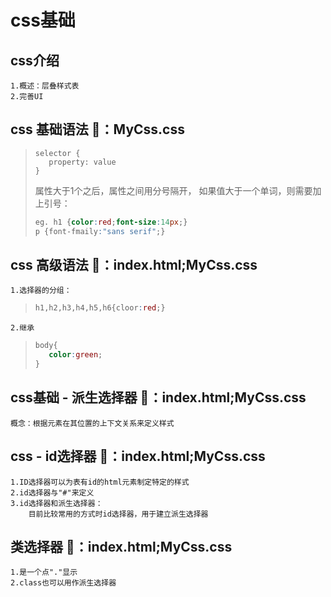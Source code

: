 # css基础

## css介绍
    1.概述：层叠样式表
    2.完善UI
## css 基础语法 🌰：MyCss.css
>```
> selector {
>    property: value
> }
>```
> 属性大于1个之后，属性之间用分号隔开，
> 如果值大于一个单词，则需要加上引号：
>```css
> eg. h1 {color:red;font-size:14px;}
> p {font-fmaily:"sans serif";}
>```

## css 高级语法 🌰：index.html;MyCss.css
    1.选择器的分组：
>```css      
> h1,h2,h3,h4,h5,h6{cloor:red;}
>```
    2.继承
>```css
> body{
>    color:green;
>}
>```

## css基础 - 派生选择器 🌰：index.html;MyCss.css
    概念：根据元素在其位置的上下文关系来定义样式 
## css - id选择器 🌰：index.html;MyCss.css
    1.ID选择器可以为表有id的html元素制定特定的样式
    2.id选择器与"#"来定义
    3.id选择器和派生选择器：
        目前比较常用的方式时id选择器，用于建立派生选择器
## 类选择器 🌰：index.html;MyCss.css
    1.是一个点"."显示
    2.class也可以用作派生选择器